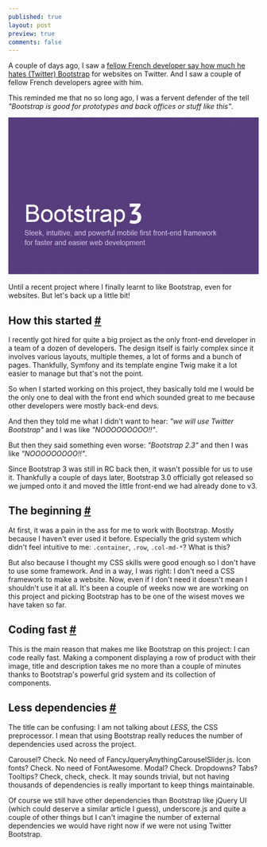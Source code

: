 ```yaml
---
published: true
layout: post
preview: true
comments: false
---
```


<section>
<p>A couple of days ago, I saw a <a href="https://twitter.com/Gandoulfe/status/392640481634422785">fellow French developer say how much he hates (Twitter) Bootstrap</a> for websites on Twitter. And I saw a couple of fellow French developers agree with him.</p>
<p>This reminded me that no so long ago, I was a fervent defender of the tell <em>"Bootstrap is good for prototypes and back offices or stuff like this"</em>.</p>
<img src="/images/how-i-learnt-to-like-bootstrap__bootstrap.jpg" alt="Twitter Bootstrap 3" />
<p>Until a recent project where I finally learnt to like Bootstrap, even for websites. But let's back up a little bit!</p>
<section id="start">
<h2>How this started <a href="#start">#</a></h2>
<p>I recently got hired for quite a big project as the only front-end developer in a team of a dozen of developers. The design itself is fairly complex since it involves various layouts, multiple themes, a lot of forms and a bunch of pages. Thankfully, Symfony and its template engine Twig make it a lot easier to manage but that's not the point.</p>
<p>So when I started working on this project, they basically told me I would be the only one to deal with the front end which sounded great to me because other developers were mostly back-end devs.</p>
<p>And then they told me what I didn't want to hear: <em>"we will use Twitter Bootstrap"</em> and I was like <em>"NOOOOOOOOO!!"</em>.</p>
<p>But then they said something even worse: <em>"Bootstrap 2.3"</em> and then I was like <em>"NOOOOOOOOO!!"</em>.</p>
<p>Since Bootstrap 3 was still in RC back then, it wasn't possible for us to use it. Thankfully a couple of days later, Bootstrap 3.0 officially got released so we jumped onto it and moved the little front-end we had already done to v3.</p>
</section>
<section id="beginning">
<h2>The beginning <a href="#">#</a></h2>
<p>At first, it was a pain in the ass for me to work with Bootstrap. Mostly because I haven't ever used it before. Especially the grid system which didn't feel intuitive to me: <code>.container</code>, <code>.row</code>, <code>.col-md-*</code>? What is this?</p>
<p>But also because I thought my CSS skills were good enough so I don't have to use some framework. And in a way, I was right: I don't need a CSS framework to make a website. Now, even if I don't need it doesn't mean I shouldn't use it at all. It's been a couple of weeks now we are working on this project and picking Bootstrap has to be one of the wisest moves we have taken so far.</p>
</section>
<section id="coding-fast">
<h2>Coding fast <a href="#coding-fast">#</a></h2>
<p>This is the main reason that makes me like Bootstrap on this project: I can code really fast. Making a component displaying a row of product with their image, title and description takes me no more than a couple of minutes thanks to Bootstrap's powerful grid system and its collection of components.</p>
</section>
<section id="less-dependencies">
<h2>Less dependencies <a href="#less-dependencies">#</a></h2>
<p>The title can be confusing: I am not talking about <em>LESS</em>, the CSS preprocessor. I mean that using Bootstrap really reduces the number of dependencies used across the project.</p>
<p>Carousel? Check. No need of FancyJqueryAnythingCarouselSlider.js. Icon fonts? Check. No need of FontAwesome. Modal? Check. Dropdowns? Tabs? Tooltips? Check, check, check. It may sounds trivial, but not having thousands of dependencies is really important to keep things maintainable.</p> 
<p>Of course we still have other dependencies than Bootstrap like jQuery UI (which could deserve a similar article I guess), underscore.js and quite a couple of other things but I can't imagine the number of external dependencies we would have right now if we were not using Twitter Bootstrap.</p>
</section>